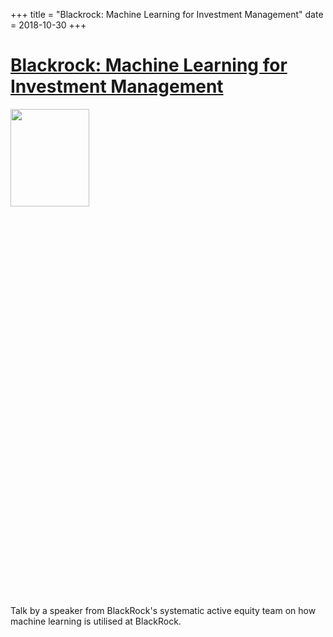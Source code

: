+++
title = "Blackrock: Machine Learning for Investment Management"
date = 2018-10-30
+++

# [Blackrock: Machine Learning for Investment Management](https://www.facebook.com/events/2110558838964410/)

<img src = "https://scontent.fhkg10-1.fna.fbcdn.net/v/t1.0-9/44597676_297307407542147_3678751540425785344_o.jpg?_nc_cat=103&_nc_sid=b386c4&_nc_ohc=-ZUP3p3AaMUAX8ciSXo&_nc_ht=scontent.fhkg10-1.fna&oh=f37b9151437ef0eade824fcfb9b9980d&oe=5F15CB40" height=20% width=50%> 

Talk by a speaker from BlackRock's systematic active equity team on how machine learning is utilised at BlackRock.
